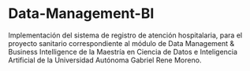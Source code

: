 ﻿# Data-Management-BI

Implementación del sistema de registro de atención hospitalaria, para el proyecto sanitario correspondiente al módulo de Data Management & Business Intelligence de la Maestría en Ciencia de Datos e Inteligencia Artificial de la Universidad Autónoma Gabriel Rene Moreno.